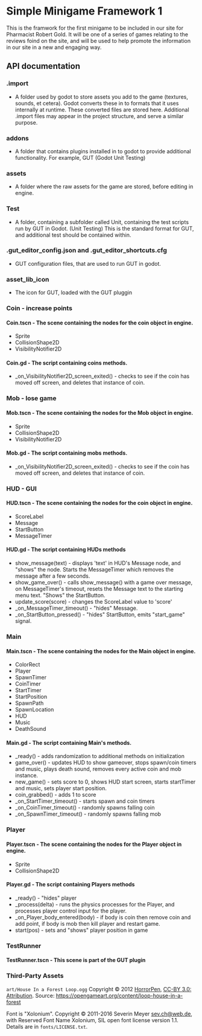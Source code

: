 # Simple Minigame Framework 1
This is the framwork for the first minigame to be included in our site for Pharmacist Robert Gold.
It will be one of a series of games relating to the reviews foind on the site, and will be used to help
promote the information in our site in a new and engaging way.

## API documentation

### .import
- A folder used by godot to store assets you add to the game (textures, sounds, et cetera).
Godot converts these in to formats that it uses internally at runtime. These converted files are stored here.
Additional .import files may appear in the project structure, and serve a similar purpose.

### addons
- A folder that contains plugins installed in to godot to provide additional functionality. For example, GUT (Godot Unit Testing)

### assets
- A folder where the raw assets for the game are stored, before editing in engine.

### Test
- A folder, containing a subfolder called Unit, containing the test scripts run by GUT in Godot. (Unit Testing)
This is the standard format for GUT, and additional test should be contained within.

### .gut_editor_config.json and .gut_editor_shortcuts.cfg
- GUT configuration files, that are used to run GUT in godot.

### asset_lib_icon
- The icon for GUT, loaded with the GUT pluggin

### Coin - increase points
#### Coin.tscn - The scene containing the nodes for the coin object in engine.
- Sprite
- CollisionShape2D
- VisibilityNotifier2D
#### Coin.gd - The script containing coins methods.
- _on_VisibilityNotifier2D_screen_exited() - checks to see if the coin has moved off screen, and deletes that instance of coin.

### Mob - lose game
#### Mob.tscn - The scene containing the nodes for the Mob object in engine.
- Sprite
- CollisionShape2D
- VisibilityNotifier2D
#### Mob.gd - The script containing mobs methods.
- _on_VisibilityNotifier2D_screen_exited() - checks to see if the coin has moved off screen, and deletes that instance of coin.

### HUD - GUI
#### HUD.tscn - The scene containing the nodes for the coin object in engine.
- ScoreLabel
- Message
- StartButton
- MessageTimer
#### HUD.gd - The script containing HUDs methods
- show_message(text) - displays 'text' in HUD's Message node, and "shows" the node. Starts the MessageTimer which removes the message after a few seconds.
- show_game_over() - calls show_message() with a game over message, on MessageTimer's timeout, resets the Message text to the starting menu text. "Shows" the StartButton.
- update_score(score) - changes the ScoreLabel value to 'score'
- _on_MessageTimer_timeout() - "hides" Message.
- _on_StartButton_pressed() - "hides" StartButton, emits "start_game" signal.

### Main
#### Main.tscn - The scene containing the nodes for the Main object in engine.
- ColorRect
- Player
- SpawnTimer
- CoinTimer
- StartTimer
- StartPosition
- SpawnPath
- SpawnLocation
- HUD
- Music
- DeathSound
#### Main.gd - The script containing Main's methods.
- _ready() - adds randomization to additional methods on initialization
- game_over() - updates HUD to show gameover, stops spawn/coin timers and music, plays death sound, removes every active coin and mob instance.
- new_game() - sets score to 0, shows HUD start screen, starts startTimer and music, sets player start position.
- coin_grabbed() - adds 1 to score
- _on_StartTimer_timeout() - starts spawn and coin timers
- _on_CoinTimer_timeout() - randomly spawns falling coin
- _on_SpawnTimer_timeout() - randomly spawns falling mob

### Player
#### Player.tscn - The scene containing the nodes for the Player object in engine.
- Sprite
- CollisionShape2D
#### Player.gd - The script containing Players methods
- _ready() - "hides" player
- _process(delta) - runs the physics processes for the Player, and processes player control input for the player.
- _on_Player_body_entered(body) - if body is coin then remove coin and add point, if body is mob then kill player and restart game.
- start(pos) - sets and "shows" player position in game

### TestRunner
#### TestRunner.tscn - This scene is part of the GUT plugin

### Third-Party Assets

`art/House In a Forest Loop.ogg` Copyright &copy; 2012
[HorrorPen](https://opengameart.org/users/horrorpen), [CC-BY 3.0:
Attribution](http://creativecommons.org/licenses/by/3.0/). Source:
https://opengameart.org/content/loop-house-in-a-forest

Font is "Xolonium". Copyright &copy; 2011-2016 Severin Meyer
<sev.ch@web.de>, with Reserved Font Name Xolonium, SIL open font license
version 1.1. Details are in `fonts/LICENSE.txt`.
